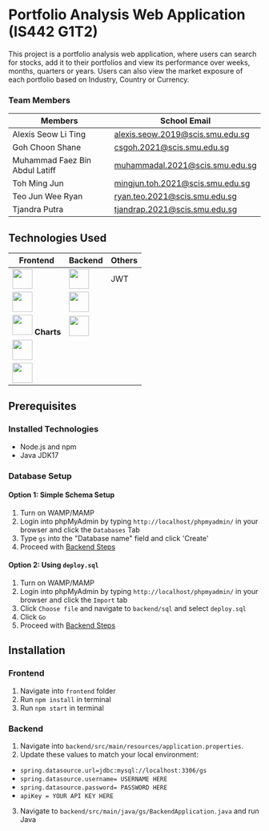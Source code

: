 # Portfolio Analysis Web Application (IS442 G1T2)

This project is a portfolio analysis web application, where users can search for stocks, add it to their portfolios and view its performance over weeks, months, quarters or years. Users can also view the market exposure of each portfolio based on Industry, Country or Currency.

### Team Members

| Members               | School Email     | 
| --------------------- | ---------------- |
| Alexis Seow Li Ting | alexis.seow.2019@scis.smu.edu.sg | 
| Goh Choon Shane     | csgoh.2021@scis.smu.edu.sg | 
| Muhammad Faez Bin Abdul Latiff | muhammadal.2021@scis.smu.edu.sg | 
| Toh Ming Jun | mingjun.toh.2021@scis.smu.edu.sg | 
| Teo Jun Wee Ryan | ryan.teo.2021@scis.smu.edu.sg | 
| Tjandra Putra | tjandrap.2021@scis.smu.edu.sg  | 

## Technologies Used

| Frontend               | Backend   | Others |
| --------------------- | ---------------- | ----- | 
|  <img width="40px" src="https://cdn.jsdelivr.net/gh/devicons/devicon/icons/react/react-original.svg" /> | <img width="40px" src="https://cdn.jsdelivr.net/gh/devicons/devicon/icons/java/java-original-wordmark.svg" /> | JWT |
|  <img width="40px" src="https://cdn.jsdelivr.net/gh/devicons/devicon/icons/materialui/materialui-original.svg" /> |  <img width="40px" src="https://cdn.jsdelivr.net/gh/devicons/devicon/icons/spring/spring-original-wordmark.svg" />
|  <img width="40px" src="https://cdn.jsdelivr.net/gh/devicons/devicon/icons/google/google-original.svg" /> <b> Charts </b> |  <img width="40px" src="https://cdn.jsdelivr.net/gh/devicons/devicon/icons/mysql/mysql-original-wordmark.svg" />     
|  <img width="40px" src="https://cdn.jsdelivr.net/gh/devicons/devicon/icons/redux/redux-original.svg" />
|  <img width="40px" src="https://cdn.jsdelivr.net/gh/devicons/devicon/icons/javascript/javascript-original.svg" />

## Prerequisites
### Installed Technologies
- Node.js and npm
- Java JDK17

### Database Setup
#### Option 1: Simple Schema Setup
1. Turn on WAMP/MAMP
2. Login into phpMyAdmin by typing `http://localhost/phpmyadmin/` in your browser and click the `Databases` Tab
3. Type `gs` into the "Database name" field and click 'Create'
4. Proceed with <a href="#backend">Backend Steps</a>

#### Option 2: Using `deploy.sql`
1. Turn on WAMP/MAMP
2. Login into phpMyAdmin by typing `http://localhost/phpmyadmin/` in your browser and click the `Import` tab
3. Click `Choose file` and navigate to `backend/sql` and select `deploy.sql`
4. Click `Go`
5. Proceed with <a href="#backend">Backend Steps</a>

## Installation

### Frontend
1. Navigate into `frontend` folder 
2. Run `npm install` in terminal
3. Run `npm start` in terminal
   
### Backend
1. Navigate into `backend/src/main/resources/application.properties`.
2. Update these values to match your local environment:
  - `spring.datasource.url=jdbc:mysql://localhost:3306/gs`
  - `spring.datasource.username= USERNAME HERE`
  - `spring.datasource.password= PASSWORD HERE`
  - `apiKey = YOUR API KEY HERE`
3. Navigate to `backend/src/main/java/gs/BackendApplication.java` and run Java

